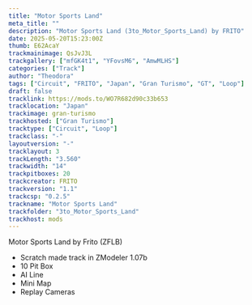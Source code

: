 ```yaml
---
title: "Motor Sports Land"
meta_title: ""
description: "Motor Sports Land (3to_Motor_Sports_Land) by FRITO"
date: 2025-05-20T15:23:00Z
thumb: E62AcaY
trackmainimage: QsJvJ3L
trackgallery: ["mfGK4t1", "YFovsM6", "AmwMLHS"]
categories: ["Track"]
author: "Theodora"
tags: ["Circuit", "FRITO", "Japan", "Gran Turismo", "GT", "Loop"]
draft: false
tracklink: https://mods.to/WO7R682d90c33b653
tracklocation: "Japan"
trackimage: gran-turismo
trackhosted: ["Gran Turismo"]
tracktype: ["Circuit", "Loop"]
trackclass: "-" 
layoutversion: "-"
tracklayout: 3
trackLength: "3.560"
trackwidth: "14"
trackpitboxes: 20
trackcreator: FRITO
trackversion: "1.1"
trackcsp: "0.2.5"
trackname: "Motor Sports Land"
trackfolder: "3to_Motor_Sports_Land"
trackhost: mods
---
```


Motor Sports Land by Frito (ZFLB)

- Scratch made track in ZModeler 1.07b
- 10 Pit Box
- AI Line
- Mini Map
- Replay Cameras